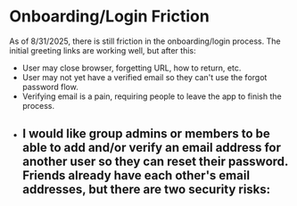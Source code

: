 # Onboarding/Login Friction

As of 8/31/2025, there is still friction in the onboarding/login process. The
initial greeting links are working well, but after this:

- User may close browser, forgetting URL, how to return, etc.
- User may not yet have a verified email so they can't use the forgot password
  flow.
- Verifying email is a pain, requiring people to leave the app to finish the
  process.
- I would like group admins or members to be able to add and/or verify an email
  address for another user so they can reset their password. Friends already
  have each other's email addresses, but there are two security risks:
  -
